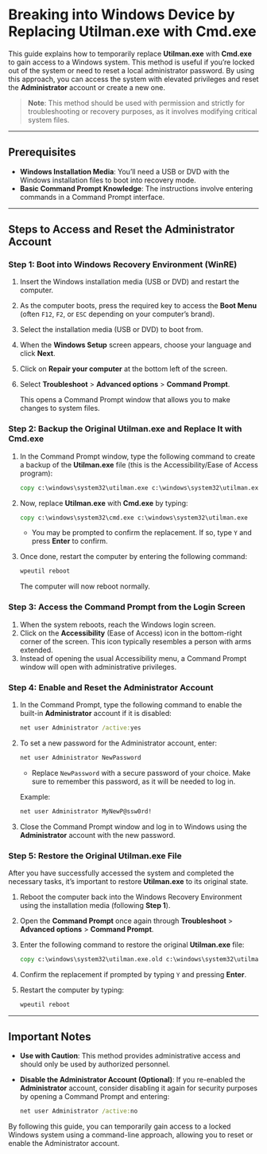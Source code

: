 # Breaking into Windows Device by Replacing Utilman.exe with Cmd.exe

This guide explains how to temporarily replace **Utilman.exe** with **Cmd.exe** to gain access to a Windows system. This method is useful if you’re locked out of the system or need to reset a local administrator password. By using this approach, you can access the system with elevated privileges and reset the **Administrator** account or create a new one.

> **Note**: This method should be used with permission and strictly for troubleshooting or recovery purposes, as it involves modifying critical system files.

---

## Prerequisites

- **Windows Installation Media**: You’ll need a USB or DVD with the Windows installation files to boot into recovery mode.
- **Basic Command Prompt Knowledge**: The instructions involve entering commands in a Command Prompt interface.

---

## Steps to Access and Reset the Administrator Account

### Step 1: Boot into Windows Recovery Environment (WinRE)
1. Insert the Windows installation media (USB or DVD) and restart the computer.
2. As the computer boots, press the required key to access the **Boot Menu** (often `F12`, `F2`, or `ESC` depending on your computer’s brand).
3. Select the installation media (USB or DVD) to boot from.
4. When the **Windows Setup** screen appears, choose your language and click **Next**.
5. Click on **Repair your computer** at the bottom left of the screen.
6. Select **Troubleshoot** > **Advanced options** > **Command Prompt**.

   This opens a Command Prompt window that allows you to make changes to system files.

### Step 2: Backup the Original Utilman.exe and Replace It with Cmd.exe
1. In the Command Prompt window, type the following command to create a backup of the **Utilman.exe** file (this is the Accessibility/Ease of Access program):

   ```cmd
   copy c:\windows\system32\utilman.exe c:\windows\system32\utilman.exe.old
   ```

2. Now, replace **Utilman.exe** with **Cmd.exe** by typing:

   ```cmd
   copy c:\windows\system32\cmd.exe c:\windows\system32\utilman.exe
   ```

   - You may be prompted to confirm the replacement. If so, type `Y` and press **Enter** to confirm.

3. Once done, restart the computer by entering the following command:

   ```cmd
   wpeutil reboot
   ```

   The computer will now reboot normally.

### Step 3: Access the Command Prompt from the Login Screen
1. When the system reboots, reach the Windows login screen.
2. Click on the **Accessibility** (Ease of Access) icon in the bottom-right corner of the screen. This icon typically resembles a person with arms extended.
3. Instead of opening the usual Accessibility menu, a Command Prompt window will open with administrative privileges.

### Step 4: Enable and Reset the Administrator Account
1. In the Command Prompt, type the following command to enable the built-in **Administrator** account if it is disabled:

   ```cmd
   net user Administrator /active:yes
   ```

2. To set a new password for the Administrator account, enter:

   ```cmd
   net user Administrator NewPassword
   ```

   - Replace `NewPassword` with a secure password of your choice. Make sure to remember this password, as it will be needed to log in.

   Example:

   ```cmd
   net user Administrator MyNewP@ssw0rd!
   ```

3. Close the Command Prompt window and log in to Windows using the **Administrator** account with the new password.

### Step 5: Restore the Original Utilman.exe File
After you have successfully accessed the system and completed the necessary tasks, it’s important to restore **Utilman.exe** to its original state.

1. Reboot the computer back into the Windows Recovery Environment using the installation media (following **Step 1**).
2. Open the **Command Prompt** once again through **Troubleshoot** > **Advanced options** > **Command Prompt**.
3. Enter the following command to restore the original **Utilman.exe** file:

   ```cmd
   copy c:\windows\system32\utilman.exe.old c:\windows\system32\utilman.exe
   ```

4. Confirm the replacement if prompted by typing `Y` and pressing **Enter**.
5. Restart the computer by typing:

   ```cmd
   wpeutil reboot
   ```

---

## Important Notes

- **Use with Caution**: This method provides administrative access and should only be used by authorized personnel.
- **Disable the Administrator Account (Optional)**: If you re-enabled the **Administrator** account, consider disabling it again for security purposes by opening a Command Prompt and entering:
  
   ```cmd
   net user Administrator /active:no
   ```

By following this guide, you can temporarily gain access to a locked Windows system using a command-line approach, allowing you to reset or enable the Administrator account.
